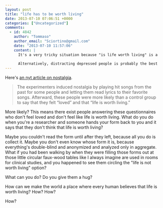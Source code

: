```yaml
---
layout: post
title: "life has to be worth living"
date: 2013-07-10 07:06:51 +0000
categories: ["Uncategorized"]
comments:
  - id: 4842
    author: "Tommaso"
    author_email: "Sciortino@gmail.com"
    date: "2013-07-10 11:57:06"
    content: |
      It's a very tricky situation because "is life worth living" is a normative belief and thus subjective. That means you can't objectively prove it to be logically true. On the other hand, once you make it clear that the "is life worth living" is a question about your personal self and not about features of objective reality, it might be easier for people to see that they need help.
      
      Alternatively, distracting depressed people is probably the best bet.
---
```


Here's [an nyt article on nostalgia](http://www.nytimes.com/2013/07/09/science/what-is-nostalgia-good-for-quite-a-bit-research-shows.html).

> The experimenters induced nostalgia by playing hit songs from the past for some people and letting them read lyrics to their favorite songs. Afterward, these people were more likely than a control group to say that they felt “loved” and that “life is worth living.”

More likely? This means there exist people answering these questionnaires who don't feel loved and don't feel like life is worth living. What do you do when you're a researcher and someone hands your form back to you and it says that they don't think that life is worth living? 

Maybe you couldn't read the form until after they left, because all you do is collect it. Maybe you don't even know whose form it is, because everything's double-blind and anonymized and analyzed only in aggregate. What if you had been walking by when they were filling those forms out at those little circular faux-wood tables like I always imagine are used in rooms for clinical studies, and you happened to see them circling the "life is not worth living" option? 

What can you do? Do you give them a hug? 

How can we make the world a place where every human believes that life is worth living? How? How? 

How?